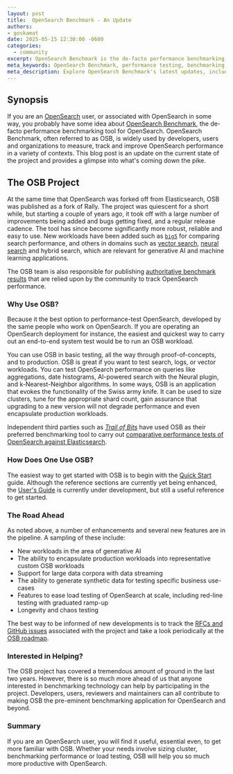 ```yaml
---
layout: post
title:  OpenSearch Benchmark - An Update
authors:
- govkamat
date: 2025-05-15 12:30:00 -0600
categories:
  - community
excerpt: OpenSearch Benchmark is the de-facto performance benchmarking tool for OpenSearch.
meta_keywords: OpenSearch Benchmark, performance testing, benchmarking tool, big5 workload, OpenSearch Benchmark roadmap
meta_description: Explore OpenSearch Benchmark's latest updates, including new generative AI workloads and enhanced testing features. Learn how this performance testing tool helps optimize OpenSearch deployments and ways to contribute.
---
```



## Synopsis

If you are an [OpenSearch](https://opensearch.org/) user, or associated with OpenSearch in some way, you probably have some idea about [OpenSearch Benchmark](https://opensearch.org/docs/latest/benchmark/), the de-facto performance benchmarking tool for OpenSearch. OpenSearch Benchmark, often referred to as OSB, is widely used by developers, users and organizations to measure, track and improve OpenSearch performance in a variety of contexts. This blog post is an update on the current state of the project and provides a glimpse into what's coming down the pike.


## The OSB Project

At the same time that OpenSearch was forked off from Elasticsearch, OSB was published as a fork of Rally. The project was quiescent for a short while, but starting a couple of years ago, it took off with a large number of improvements being added and bugs getting fixed, and a regular release cadence. The tool has since become significantly more robust, reliable and easy to use. New workloads have been added such as [`big5`](https://github.com/opensearch-project/opensearch-benchmark-workloads/tree/main/big5) for comparing search performance, and others in domains such as [vector search](https://github.com/opensearch-project/opensearch-benchmark-workloads/tree/main/vectorsearch), [neural search](https://github.com/opensearch-project/opensearch-benchmark-workloads/tree/main/neural_search) and hybrid search, which are relevant for generative AI and machine learning applications.

The OSB team is also responsible for publishing [authoritative benchmark results](https://benchmarks.opensearch.org) that are relied upon by the community to track OpenSearch performance.


### Why Use OSB?

Because it the best option to performance-test OpenSearch, developed by the same people who work on OpenSearch.  If you are operating an OpenSearch deployment for instance, the easiest and quickest way to carry out an end-to-end system test would be to run an OSB workload.

You can use OSB in basic testing, all the way through proof-of-concepts, and to production. OSB is great if you want to test search, logs, or vector workloads. You can test OpenSearch performance on queries like aggregations, date histograms, AI-powered search with the Neural plugin, and k-Nearest-Neighbor algorithms. In some ways, OSB is an application that evokes the functionality of the Swiss army knife. It can be used to size clusters, tune for the appropriate shard count, gain assurance that upgrading to a new version will not degrade performance and even encapsulate production workloads.

Independent third parties such as [_Trail of Bits_](https://www.trailofbits.com/) have used OSB as their preferred benchmarking tool to carry out [comparative performance tests of OpenSearch against Elasticsearch](https://blog.trailofbits.com/2025/03/06/benchmarking-opensearch-and-elasticsearch/).


### How Does One Use OSB?

The easiest way to get started with OSB is to begin with the [Quick Start](https://docs.opensearch.org/docs/latest/benchmark/quickstart/) guide. Although the reference sections are currently yet being enhanced, the [User's Guide](https://docs.opensearch.org/docs/latest/benchmark/user-guide/index/) is currently under development, but still a useful reference to get started.


### The Road Ahead

As noted above, a number of enhancements and several new features are in the pipeline. A sampling of these include:

  * New workloads in the area of generative AI
  * The ability to encapsulate production workloads into representative custom OSB workloads
  * Support for large data corpora with data streaming
  * The ability to generate synthetic data for testing specific business use-cases
  * Features to ease load testing of OpenSearch at scale, including red-line testing with graduated ramp-up
  * Longevity and chaos testing

The best way to be informed of new developments is to track the [RFCs and GitHub issues](https://github.com/opensearch-project/opensearch-benchmark/issues) associated with the project and take a look periodically at the [OSB roadmap](https://github.com/orgs/opensearch-project/projects/219).


### Interested in Helping?

The OSB project has covered a tremendous amount of ground in the last two years. However, there is so much more ahead of us that anyone interested in benchmarking technology can help by participating in the project. Developers, users, reviewers and maintainers can all contribute to making OSB the pre-eminent benchmarking application for OpenSearch and beyond.


### Summary

If you are an OpenSearch user, you will find it useful, essential even, to get more familiar with OSB. Whether your needs involve sizing cluster, benchmarking performance or load testing, OSB will help you so much more productive with OpenSearch.
